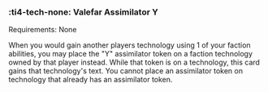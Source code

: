 ### :ti4-tech-none: **Valefar Assimilator Y**

Requirements: None

When you would gain another players technology using 1 of your faction abilities, you may place the "Y" assimilator token on a faction technology owned by that player instead.
While that token is on a technology, this card gains that technology's text.
You cannot place an assimilator token on technology that already has an assimilator token.

